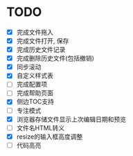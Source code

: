 # TODO

- [x] 完成文件拖入
- [x] 完成文件打开, 保存
- [x] 完成历史文件记录
- [x] 完成删除历史文件(包括撤销)
- [x] 同步滚动
- [x] 自定义样式表
- [ ] 完成配置项
- [ ] 完成帮助页面
- [x] 侧边TOC支持
- [ ] 专注模式
- [x] 浏览器存储文件显示上次编辑日期和预览
- [ ] 文件名HTML转义
- [x] resize的输入框高度调整
- [ ] 代码高亮